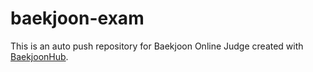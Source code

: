 # baekjoon-exam
This is an auto push repository for Baekjoon Online Judge created with [BaekjoonHub](https://github.com/BaekjoonHub/BaekjoonHub).
